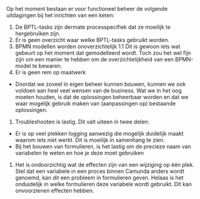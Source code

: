 Op het moment bestaan er voor functioneel beheer de volgende uitdagingen bij het inrichten van een keten:

1. De BPTL-tasks zijn dermate processpecifiek dat ze moeilijk te hergebruiken zijn.
1. Er is geen overzicht waar welke BPTL-tasks gebruikt worden. 
1. BPMN modellen worden onoverzichtelijk
1.1 Dit is gewoon iets wat gebeurt op het moment dat gemodelleerd wordt. Toch zou het wel fijn zijn om een manier te hebben om de overzichtelijkheid van een BPMN-model te bewaren. 
1. Er is geen rem op maatwerk
  - Doordat we zoveel in eigen beheer kunnen bouwen, kunnen we ook voldoen aan heel veel wensen van de business. Wat we in het oog moeten houden, is dat de oplossingen beheerbaar worden en dat we waar mogelijk gebruik maken van (aanpassingen op) bestaande oplossingen.  
1. Troubleshooten is lastig. Dit valt uiteen in twee delen:
  - Er is op veel plekken logging aanwezig die mogelijk duidelijk maakt waarom iets niet werkt. Dit is moeilijk in samenhang te zien.
  - Bij het bouwen van formulieren, is het lastig om de precieze naam van variabelen te weten en hoe je deze moet gebruiken
1. Het is ondoorzichtig wat de effecten zijn van een wijziging op één plek. Stel dat een variabele in een proces binnen Camunda anders wordt genoemd, kan dit een probleem in formulieren geven. Helaas is het onduidelijk in welke formulieren deze variabele wordt gebruikt. Dit kan onvoorzienen effecten hebben.
